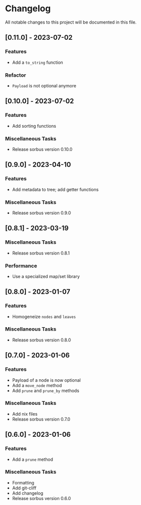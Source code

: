 # Changelog

All notable changes to this project will be documented in this file.

## [0.11.0] - 2023-07-02

### Features

- Add a `to_string` function

### Refactor

- `Payload` is not optional anymore

## [0.10.0] - 2023-07-02

### Features

- Add sorting functions

### Miscellaneous Tasks

- Release sorbus version 0.10.0

## [0.9.0] - 2023-04-10

### Features

- Add metadata to tree; add getter functions

### Miscellaneous Tasks

- Release sorbus version 0.9.0

## [0.8.1] - 2023-03-19

### Miscellaneous Tasks

- Release sorbus version 0.8.1

### Performance

- Use a specialized map/set library

## [0.8.0] - 2023-01-07

### Features

- Homogeneize `nodes` and `leaves`

### Miscellaneous Tasks

- Release sorbus version 0.8.0

## [0.7.0] - 2023-01-06

### Features

- Payload of a node is now optional
- Add a `move_node` method
- Add `prune` and `prune_by` methods

### Miscellaneous Tasks

- Add nix files
- Release sorbus version 0.7.0

## [0.6.0] - 2023-01-06

### Features

- Add a `prune` method

### Miscellaneous Tasks

- Formatting
- Add git-cliff
- Add changelog
- Release sorbus version 0.6.0

<!-- generated by git-cliff -->
